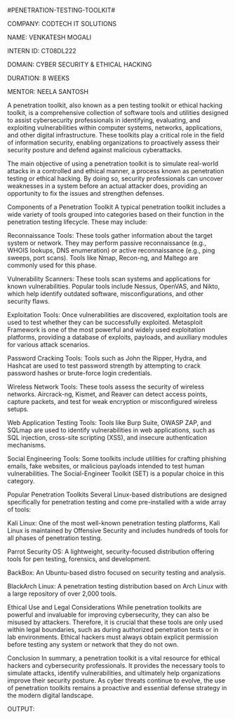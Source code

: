 #PENETRATION-TESTING-TOOLKIT#

COMPANY: CODTECH IT SOLUTIONS

NAME: VENKATESH MOGALI

INTERN ID: CT08DL222

DOMAIN: CYBER SECURITY & ETHICAL HACKING

DURATION: 8 WEEKS

MENTOR: NEELA SANTOSH

A penetration toolkit, also known as a pen testing toolkit or ethical hacking toolkit, is a comprehensive collection of software tools and utilities designed to assist cybersecurity professionals in identifying, evaluating, and exploiting vulnerabilities within computer systems, networks, applications, and other digital infrastructure. These toolkits play a critical role in the field of information security, enabling organizations to proactively assess their security posture and defend against malicious cyberattacks.

The main objective of using a penetration toolkit is to simulate real-world attacks in a controlled and ethical manner, a process known as penetration testing or ethical hacking. By doing so, security professionals can uncover weaknesses in a system before an actual attacker does, providing an opportunity to fix the issues and strengthen defenses.

Components of a Penetration Toolkit
A typical penetration toolkit includes a wide variety of tools grouped into categories based on their function in the penetration testing lifecycle. These may include:

Reconnaissance Tools: These tools gather information about the target system or network. They may perform passive reconnaissance (e.g., WHOIS lookups, DNS enumeration) or active reconnaissance (e.g., ping sweeps, port scans). Tools like Nmap, Recon-ng, and Maltego are commonly used for this phase.

Vulnerability Scanners: These tools scan systems and applications for known vulnerabilities. Popular tools include Nessus, OpenVAS, and Nikto, which help identify outdated software, misconfigurations, and other security flaws.

Exploitation Tools: Once vulnerabilities are discovered, exploitation tools are used to test whether they can be successfully exploited. Metasploit Framework is one of the most powerful and widely used exploitation platforms, providing a database of exploits, payloads, and auxiliary modules for various attack scenarios.

Password Cracking Tools: Tools such as John the Ripper, Hydra, and Hashcat are used to test password strength by attempting to crack password hashes or brute-force login credentials.

Wireless Network Tools: These tools assess the security of wireless networks. Aircrack-ng, Kismet, and Reaver can detect access points, capture packets, and test for weak encryption or misconfigured wireless setups.

Web Application Testing Tools: Tools like Burp Suite, OWASP ZAP, and SQLmap are used to identify vulnerabilities in web applications, such as SQL injection, cross-site scripting (XSS), and insecure authentication mechanisms.

Social Engineering Tools: Some toolkits include utilities for crafting phishing emails, fake websites, or malicious payloads intended to test human vulnerabilities. The Social-Engineer Toolkit (SET) is a popular choice in this category.

Popular Penetration Toolkits
Several Linux-based distributions are designed specifically for penetration testing and come pre-installed with a wide array of tools:

Kali Linux: One of the most well-known penetration testing platforms, Kali Linux is maintained by Offensive Security and includes hundreds of tools for all phases of penetration testing.

Parrot Security OS: A lightweight, security-focused distribution offering tools for pen testing, forensics, and development.

BackBox: An Ubuntu-based distro focused on security testing and analysis.

BlackArch Linux: A penetration testing distribution based on Arch Linux with a large repository of over 2,000 tools.

Ethical Use and Legal Considerations
While penetration toolkits are powerful and invaluable for improving cybersecurity, they can also be misused by attackers. Therefore, it is crucial that these tools are only used within legal boundaries, such as during authorized penetration tests or in lab environments. Ethical hackers must always obtain explicit permission before testing any system or network that they do not own.

Conclusion
In summary, a penetration toolkit is a vital resource for ethical hackers and cybersecurity professionals. It provides the necessary tools to simulate attacks, identify vulnerabilities, and ultimately help organizations improve their security posture. As cyber threats continue to evolve, the use of penetration toolkits remains a proactive and essential defense strategy in the modern digital landscape.

OUTPUT:








